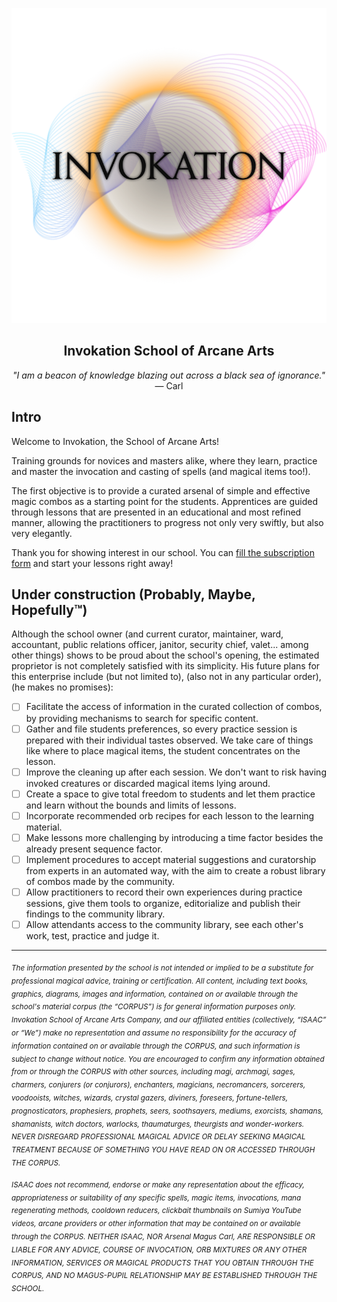 ![Invokation Poster](https://raw.githubusercontent.com/13k/invokation/master/images/invokation.png)

<h2 align="center">Invokation School of Arcane Arts</h2>

<p align="center">
  <em>"I am a beacon of knowledge blazing out across a black sea of ignorance."</em> — Carl
</p>

## Intro

Welcome to Invokation, the School of Arcane Arts!

Training grounds for novices and masters alike, where they learn, practice and master the invocation and casting of spells (and magical items too!).

The first objective is to provide a curated arsenal of simple and effective magic combos as a starting point for the students. Apprentices are guided through lessons that are presented in an educational and most refined manner, allowing the practitioners to progress not only very swiftly, but also very elegantly.

Thank you for showing interest in our school. You can [fill the subscription form][workshop] and start your lessons right away!

## Under construction (Probably, Maybe, Hopefully™)

Although the school owner (and current curator, maintainer, ward, accountant, public relations officer, janitor, security chief, valet... among other things) shows to be proud about the school's opening, the estimated proprietor is not completely satisfied with its simplicity. His future plans for this enterprise include (but not limited to), (also not in any particular order), (he makes no promises):

* [ ] Facilitate the access of information in the curated collection of combos, by providing mechanisms to search for specific content.
* [ ] Gather and file students preferences, so every practice session is prepared with their individual tastes observed. We take care of things like where to place magical items, the student concentrates on the lesson.
* [ ] Improve the cleaning up after each session. We don't want to risk having invoked creatures or discarded magical items lying around.
* [ ] Create a space to give total freedom to students and let them practice and learn without the bounds and limits of lessons.
* [ ] Incorporate recommended orb recipes for each lesson to the learning material.
* [ ] Make lessons more challenging by introducing a time factor besides the already present sequence factor.
* [ ] Implement procedures to accept material suggestions and curatorship from experts in an automated way, with the aim to create a robust library of combos made by the community.
* [ ] Allow practitioners to record their own experiences during practice sessions, give them tools to organize, editorialize and publish their findings to the community library.
* [ ] Allow attendants access to the community library, see each other's work, test, practice and judge it.

---

<sub><em>The information presented by the school is not intended or implied to be a substitute for professional magical advice, training or certification. All content, including text books, graphics, diagrams, images and information, contained on or available through the school's material corpus (the “CORPUS”) is for general information purposes only. Invokation School of Arcane Arts Company, and our affiliated entities (collectively, “ISAAC” or “We”) make no representation and assume no responsibility for the accuracy of information contained on or available through the CORPUS, and such information is subject to change without notice. You are encouraged to confirm any information obtained from or through the CORPUS with other sources, including magi, archmagi, sages, charmers, conjurers (or conjurors), enchanters, magicians, necromancers, sorcerers, voodooists, witches, wizards, crystal gazers, diviners, foreseers, fortune-tellers, prognosticators, prophesiers, prophets, seers, soothsayers, mediums, exorcists, shamans, shamanists, witch doctors, warlocks, thaumaturges, theurgists and wonder-workers. NEVER DISREGARD PROFESSIONAL MAGICAL ADVICE OR DELAY SEEKING MAGICAL TREATMENT BECAUSE OF SOMETHING YOU HAVE READ ON OR ACCESSED THROUGH THE CORPUS.</em>

<sub><em>ISAAC does not recommend, endorse or make any representation about the efficacy, appropriateness or suitability of any specific spells, magic items, invocations, mana regenerating methods, cooldown reducers, clickbait thumbnails on Sumiya YouTube videos, arcane providers or other information that may be contained on or available through the CORPUS. NEITHER ISAAC, NOR Arsenal Magus Carl, ARE RESPONSIBLE OR LIABLE FOR ANY ADVICE, COURSE OF INVOCATION, ORB MIXTURES OR ANY OTHER INFORMATION, SERVICES OR MAGICAL PRODUCTS THAT YOU OBTAIN THROUGH THE CORPUS, AND NO MAGUS-PUPIL RELATIONSHIP MAY BE ESTABLISHED THROUGH THE SCHOOL.</em></sub>

[dota2]: https://dota2.com
[invoker]: https://dota2.gamepedia.com/Invoker
[workshop]: https://steamcommunity.com/sharedfiles/filedetails/?id=1809587874